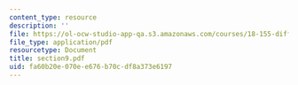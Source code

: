 ```yaml
---
content_type: resource
description: ''
file: https://ol-ocw-studio-app-qa.s3.amazonaws.com/courses/18-155-differential-analysis-fall-2004/fa60b20e070ee676b70cdf8a373e6197_section9.pdf
file_type: application/pdf
resourcetype: Document
title: section9.pdf
uid: fa60b20e-070e-e676-b70c-df8a373e6197
---
```

